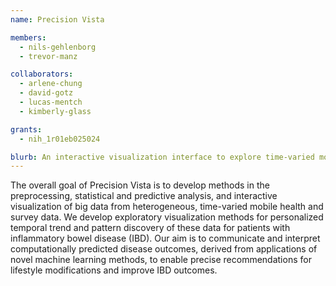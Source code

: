 ```yaml
---
name: Precision Vista

members:
  - nils-gehlenborg
  - trevor-manz

collaborators:
  - arlene-chung
  - david-gotz
  - lucas-mentch
  - kimberly-glass

grants:
  - nih_1r01eb025024

blurb: An interactive visualization interface to explore time-varied mobile health and survey data, enabling precise recommendations for lifestyle modifications to improve inflammatory bowel disease (IBD) outcomes.
---
```


The overall goal of Precision Vista is to develop methods in the preprocessing, statistical and predictive analysis, and interactive visualization of big data from heterogeneous, time-varied mobile health and survey data. We develop exploratory visualization methods for personalized temporal trend and pattern discovery of these data for patients with inflammatory bowel disease (IBD). Our aim is to communicate and interpret computationally predicted disease outcomes, derived from applications of novel machine learning methods, to enable precise recommendations for lifestyle modifications and improve IBD outcomes.
